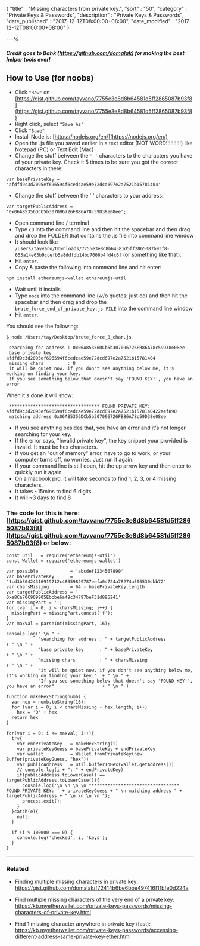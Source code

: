 {
"title"       : "Missing characters from private key.",
"sort"        : "50",
"category"    : "Private Keys & Passwords",
"description" : "Private Keys & Passwords",
"date_published" : "2017-12-12T08:00:00+08:00",
"date_modified"  : "2017-12-12T08:00:00+08:00"
}

---%


##### Credit goes to Bahk (https://github.com/domalak) for making the best helper tools ever!

## How to Use (for noobs)
- Click `"Raw"` on [https://gist.github.com/tayvano/7755e3e8d8b64581d5ff2865087b93f8](https://gist.github.com/tayvano/7755e3e8d8b64581d5ff2865087b93f8)
- Right click, select `"Save As"`
- Click `"Save"`
- Install Node.js: [https://nodejs.org/en/](https://nodejs.org/en/)
- Open the .js file you saved earlier in a text editor (NOT WORD!!!!!!!!!!) like Notepad (PC) or Text Edit (Mac)
- Change the stuff between the `' '` characters to the characters you have of your private key. Check it 5 times to be sure you got the correct characters in there:

`var basePrivateKey = 'afdfd9c3d2095ef696594f6cedcae59e72dcd697e2a7521b15781404'`

- Change the stuff between the ' ' characters to your address:

`var targetPublicAddress = '0x06A85356DCb5b307096726FB86A78c59D38e08ee';`

- Open command line / terminal
- Type `cd` into the command line and then hit the spacebar and then drag and drop the FOLDER that contains the .js file into command line window
- It should look like `/Users/tayvano/Downloads/7755e3e8d8b64581d5ff2865087b93f8-653a14e63b9ccefb5a8ddfdb14bd7066b4fd4c6f` (or something like that).
- Hit `enter`.
- Copy & paste the following into command line and hit enter:

`npm install ethereumjs-wallet ethereumjs-util`

- Wait until it installs
- Type `node` into the command line (w/o quotes: just cd) and then hit the spacebar and then drag and drop the `brute_force_end_of_private_key.js FILE` into the command line window
- Hit `enter`.

You should see the following:

```
$ node /Users/tay/Desktop/brute_force_8_char.js

 searching for address : 0x06A85356DCb5b307096726FB86A78c59D38e08ee
 base private key      : afdfd9c3d2095ef696594f6cedcae59e72dcd697e2a7521b15781404
 missing chars         : 8
 it will be quiet now. if you don't see anything below me, it's working on finding your key.
 If you see something below that doesn't say 'FOUND KEY!', you have an error
```

When it's done it will show:

```
 ********************************** FOUND PRIVATE KEY: afdfd9c3d2095ef696594f6cedcae59e72dcd697e2a7521b1578140422a4f890
 matching address 0x06A85356DCb5b307096726FB86A78c59D38e08ee
```

- If you see anything besides that, you have an error and it's not longer searching for your key.
- If the error says, "Invalid private key", the key snippet your provided is invalid. It must be hex characters.
- If you get an "out of memory" error, have to go to work, or your computer turns off, no worries. Just run it again.
- If your command line is still open, hit the up arrow key and then enter to quickly run it again.
- On a macbook pro, it will take seconds to find 1, 2, 3, or 4 missing characters.
- It takes ~15mins to find 6 digits.
- It will ~3 days to find 8


### The code for this is here: [https://gist.github.com/tayvano/7755e3e8d8b64581d5ff2865087b93f8](https://gist.github.com/tayvano/7755e3e8d8b64581d5ff2865087b93f8) or below:

```
const util   = require('ethereumjs-util')
const Wallet = require('ethereumjs-wallet')

var possible            = 'abcdef1234567890'
var basePrivateKey      = '1cd3b30424316919712c48359829787eefa0d724a78274a506530dbb72'
var charsMissing        = 64 - basePrivateKey.length
var targetPublicAddress = ' 0xe8Ca70C909905Ebbbe6a49c34797beF31d895241'
var missingPart = '';
for (var i = 0; i < charsMissing; i++) {
  missingPart = missingPart.concat('f');
}
var maxVal = parseInt(missingPart, 16);

console.log(" \n " +
            "searching for address : " + targetPublicAddress                                               + " \n " +
            "base private key      : " + basePrivateKey                                                    + " \n " +
            "missing chars         : " + charsMissing                                                      + " \n " +
            "it will be quiet now. if you don't see anything below me, it's working on finding your key."  + " \n " +
            "If you see something below that doesn't say 'FOUND KEY!', you have an error"                  + " \n " )

function makeHexString(numb) {
  var hex = numb.toString(16);
  for (var i = 0; i < charsMissing - hex.length; i++)
    hex = '0' + hex
  return hex
}

for(var i = 0; i <= maxVal; i++){
  try{
    var endPrivateKey   = makeHexString(i)
    var privateKeyGuess = basePrivateKey + endPrivateKey
    var wallet          = Wallet.fromPrivateKey(new Buffer(privateKeyGuess, "hex"))
    var publicAddress   = util.bufferToHex(wallet.getAddress())
    // console.log(i + ": " + endPrivateKey)
    if(publicAddress.toLowerCase() == targetPublicAddress.toLowerCase()){
      console.log('\n \n \n \n ********************************** FOUND PRIVATE KEY: ' + privateKeyGuess + " \n matching address " + targetPublicAddress + " \n \n \n \n ");
      process.exit();
    }
  }catch(e){
    null;
  }

  if (i % 100000 === 0) {
    console.log('checked', i, 'keys');
  }
}
```


---

### Related

- Finding multiple missing characters in private key: https://gist.github.com/domalak/f72414b6be6bbe497416f11bfe0d224a

- Find multiple missing characters of the very end of a private key: https://kb.myetherwallet.com/private-keys-passwords/missing-characters-of-private-key.html

- Find 1 missing character anywhere in private key (fast): https://kb.myetherwallet.com/private-keys-passwords/accessing-different-address-same-private-key-ether.html
